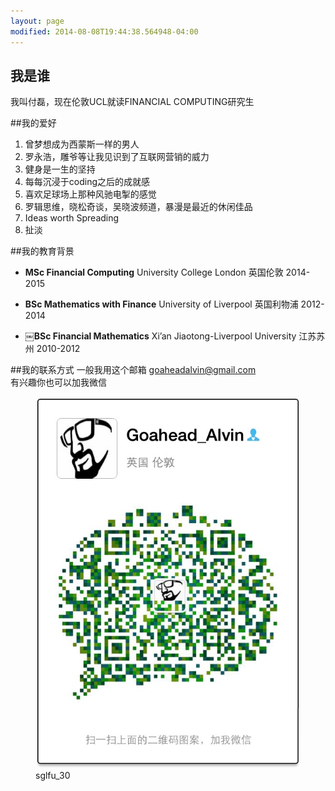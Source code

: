 ```yaml
---
layout: page
modified: 2014-08-08T19:44:38.564948-04:00
---
```



## 我是谁
我叫付磊，现在伦敦UCL就读FINANCIAL COMPUTING研究生

##我的爱好 

1. 曾梦想成为西蒙斯一样的男人
2. 罗永浩，雕爷等让我见识到了互联网营销的威力
3. 健身是一生的坚持
4. 每每沉浸于coding之后的成就感
5. 喜欢足球场上那种风驰电掣的感觉
6. 罗辑思维，晓松奇谈，吴晓波频道，暴漫是最近的休闲佳品
7. Ideas worth Spreading
8. 扯淡

 
##我的教育背景
<span><i class="fa fa-university fa-2x"></i></span> 
  
* **MSc Financial Computing**  University College London  英国伦敦  2014-2015      

* **BSc Mathematics with Finance**  University of Liverpool  英国利物浦  2012-2014

* **￼BSc Financial Mathematics**   Xi’an Jiaotong-Liverpool University  江苏苏州  2010-2012


##我的联系方式
一般我用这个邮箱
<a href="mailto:goaheadalvin@gmail.com">goaheadalvin@gmail.com</a>    
有兴趣你也可以加我微信 
<figure >
<img src="/images/goahead.jpg" alt="wechat">
<figcaption>sglfu_30</figcaption>
</figure>



